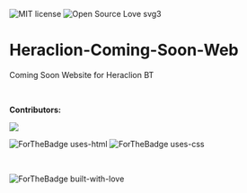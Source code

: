 ![MIT license](https://img.shields.io/badge/License-MIT-blue.svg) ![Open Source Love svg3](https://badges.frapsoft.com/os/v3/open-source.svg?v=103)

# Heraclion-Coming-Soon-Web
Coming Soon Website for Heraclion BT

<br />

**Contributors:**

<a href="https://github.com/AcoDev/">
  <img src="https://contrib.rocks/image?repo=AcoDev/Heraclion-Coming-Soon-Web" />
</a>

<br />

![ForTheBadge uses-html](http://ForTheBadge.com/images/badges/uses-html.svg) ![ForTheBadge uses-css](http://ForTheBadge.com/images/badges/uses-css.svg)

<br />

![ForTheBadge built-with-love](http://ForTheBadge.com/images/badges/built-with-love.svg)
